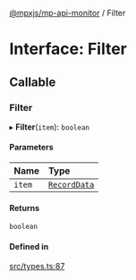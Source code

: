 [@mpxjs/mp-api-monitor](../index.md) / Filter

# Interface: Filter

## Callable

### Filter

▸ **Filter**(`item`): `boolean`

#### Parameters

| Name | Type |
| :------ | :------ |
| `item` | [`RecordData`](RecordData.md) |

#### Returns

`boolean`

#### Defined in

[src/types.ts:87](https://github.com/mpx-ecology/mp-api-monitor/blob/008278c/src/types.ts#L87)
